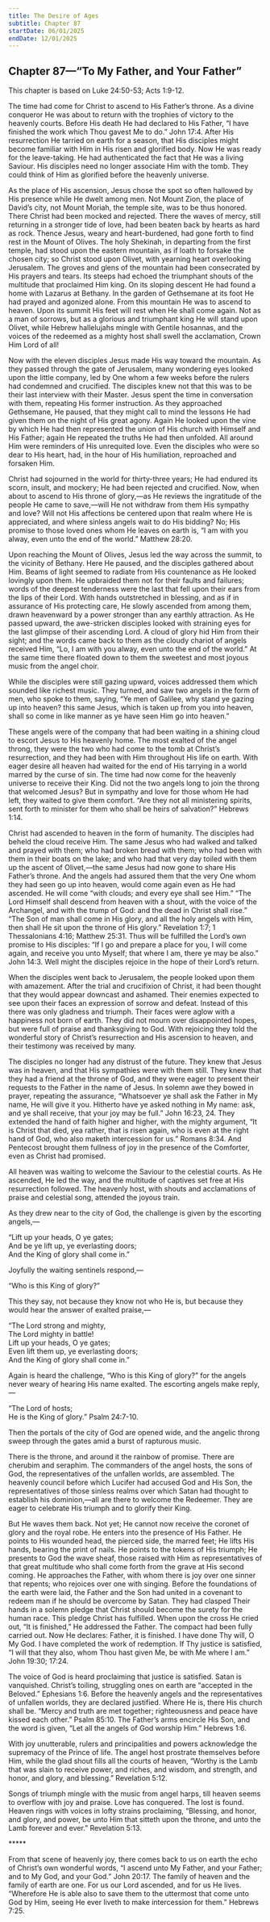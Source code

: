 ```yaml
---
title: The Desire of Ages
subtitle: Chapter 87
startDate: 06/01/2025
endDate: 12/01/2025
---
```


## Chapter 87—“To My Father, and Your Father”

This chapter is based on Luke 24:50-53; Acts 1:9-12.

The time had come for Christ to ascend to His Father’s throne. As a divine conqueror He was about to return with the trophies of victory to the heavenly courts. Before His death He had declared to His Father, “I have finished the work which Thou gavest Me to do.” John 17:4. After His resurrection He tarried on earth for a season, that His disciples might become familiar with Him in His risen and glorified body. Now He was ready for the leave-taking. He had authenticated the fact that He was a living Saviour. His disciples need no longer associate Him with the tomb. They could think of Him as glorified before the heavenly universe.

As the place of His ascension, Jesus chose the spot so often hallowed by His presence while He dwelt among men. Not Mount Zion, the place of David’s city, not Mount Moriah, the temple site, was to be thus honored. There Christ had been mocked and rejected. There the waves of mercy, still returning in a stronger tide of love, had been beaten back by hearts as hard as rock. Thence Jesus, weary and heart-burdened, had gone forth to find rest in the Mount of Olives. The holy Shekinah, in departing from the first temple, had stood upon the eastern mountain, as if loath to forsake the chosen city; so Christ stood upon Olivet, with yearning heart overlooking Jerusalem. The groves and glens of the mountain had been consecrated by His prayers and tears. Its steeps had echoed the triumphant shouts of the multitude that proclaimed Him king. On its sloping descent He had found a home with Lazarus at Bethany. In the garden of Gethsemane at its foot He had prayed and agonized alone. From this mountain He was to ascend to heaven. Upon its summit His feet will rest when He shall come again. Not as a man of sorrows, but as a glorious and triumphant king He will stand upon Olivet, while Hebrew hallelujahs mingle with Gentile hosannas, and the voices of the redeemed as a mighty host shall swell the acclamation, Crown Him Lord of all!

Now with the eleven disciples Jesus made His way toward the mountain. As they passed through the gate of Jerusalem, many wondering eyes looked upon the little company, led by One whom a few weeks before the rulers had condemned and crucified. The disciples knew not that this was to be their last interview with their Master. Jesus spent the time in conversation with them, repeating His former instruction. As they approached Gethsemane, He paused, that they might call to mind the lessons He had given them on the night of His great agony. Again He looked upon the vine by which He had then represented the union of His church with Himself and His Father; again He repeated the truths He had then unfolded. All around Him were reminders of His unrequited love. Even the disciples who were so dear to His heart, had, in the hour of His humiliation, reproached and forsaken Him.

Christ had sojourned in the world for thirty-three years; He had endured its scorn, insult, and mockery; He had been rejected and crucified. Now, when about to ascend to His throne of glory,—as He reviews the ingratitude of the people He came to save,—will He not withdraw from them His sympathy and love? Will not His affections be centered upon that realm where He is appreciated, and where sinless angels wait to do His bidding? No; His promise to those loved ones whom He leaves on earth is, “I am with you alway, even unto the end of the world.” Matthew 28:20.

Upon reaching the Mount of Olives, Jesus led the way across the summit, to the vicinity of Bethany. Here He paused, and the disciples gathered about Him. Beams of light seemed to radiate from His countenance as He looked lovingly upon them. He upbraided them not for their faults and failures; words of the deepest tenderness were the last that fell upon their ears from the lips of their Lord. With hands outstretched in blessing, and as if in assurance of His protecting care, He slowly ascended from among them, drawn heavenward by a power stronger than any earthly attraction. As He passed upward, the awe-stricken disciples looked with straining eyes for the last glimpse of their ascending Lord. A cloud of glory hid Him from their sight; and the words came back to them as the cloudy chariot of angels received Him, “Lo, I am with you alway, even unto the end of the world.” At the same time there floated down to them the sweetest and most joyous music from the angel choir.

While the disciples were still gazing upward, voices addressed them which sounded like richest music. They turned, and saw two angels in the form of men, who spoke to them, saying, “Ye men of Galilee, why stand ye gazing up into heaven? this same Jesus, which is taken up from you into heaven, shall so come in like manner as ye have seen Him go into heaven.”

These angels were of the company that had been waiting in a shining cloud to escort Jesus to His heavenly home. The most exalted of the angel throng, they were the two who had come to the tomb at Christ’s resurrection, and they had been with Him throughout His life on earth. With eager desire all heaven had waited for the end of His tarrying in a world marred by the curse of sin. The time had now come for the heavenly universe to receive their King. Did not the two angels long to join the throng that welcomed Jesus? But in sympathy and love for those whom He had left, they waited to give them comfort. “Are they not all ministering spirits, sent forth to minister for them who shall be heirs of salvation?” Hebrews 1:14.

Christ had ascended to heaven in the form of humanity. The disciples had beheld the cloud receive Him. The same Jesus who had walked and talked and prayed with them; who had broken bread with them; who had been with them in their boats on the lake; and who had that very day toiled with them up the ascent of Olivet,—the same Jesus had now gone to share His Father’s throne. And the angels had assured them that the very One whom they had seen go up into heaven, would come again even as He had ascended. He will come “with clouds; and every eye shall see Him.” “The Lord Himself shall descend from heaven with a shout, with the voice of the Archangel, and with the trump of God: and the dead in Christ shall rise.” “The Son of man shall come in His glory, and all the holy angels with Him, then shall He sit upon the throne of His glory.” Revelation 1:7; 1 Thessalonians 4:16; Matthew 25:31. Thus will be fulfilled the Lord’s own promise to His disciples: “If I go and prepare a place for you, I will come again, and receive you unto Myself; that where I am, there ye may be also.” John 14:3. Well might the disciples rejoice in the hope of their Lord’s return.

When the disciples went back to Jerusalem, the people looked upon them with amazement. After the trial and crucifixion of Christ, it had been thought that they would appear downcast and ashamed. Their enemies expected to see upon their faces an expression of sorrow and defeat. Instead of this there was only gladness and triumph. Their faces were aglow with a happiness not born of earth. They did not mourn over disappointed hopes, but were full of praise and thanksgiving to God. With rejoicing they told the wonderful story of Christ’s resurrection and His ascension to heaven, and their testimony was received by many.

The disciples no longer had any distrust of the future. They knew that Jesus was in heaven, and that His sympathies were with them still. They knew that they had a friend at the throne of God, and they were eager to present their requests to the Father in the name of Jesus. In solemn awe they bowed in prayer, repeating the assurance, “Whatsoever ye shall ask the Father in My name, He will give it you. Hitherto have ye asked nothing in My name: ask, and ye shall receive, that your joy may be full.” John 16:23, 24. They extended the hand of faith higher and higher, with the mighty argument, “It is Christ that died, yea rather, that is risen again, who is even at the right hand of God, who also maketh intercession for us.” Romans 8:34. And Pentecost brought them fullness of joy in the presence of the Comforter, even as Christ had promised.

All heaven was waiting to welcome the Saviour to the celestial courts. As He ascended, He led the way, and the multitude of captives set free at His resurrection followed. The heavenly host, with shouts and acclamations of praise and celestial song, attended the joyous train.

As they drew near to the city of God, the challenge is given by the escorting angels,—

“Lift up your heads, O ye gates;  
And be ye lift up, ye everlasting doors;  
And the King of glory shall come in.”

Joyfully the waiting sentinels respond,—

“Who is this King of glory?”

This they say, not because they know not who He is, but because they would hear the answer of exalted praise,—

“The Lord strong and mighty,  
The Lord mighty in battle!  
Lift up your heads, O ye gates;  
Even lift them up, ye everlasting doors;  
And the King of glory shall come in.”

Again is heard the challenge, “Who is this King of glory?” for the angels never weary of hearing His name exalted. The escorting angels make reply,—

“The Lord of hosts;  
He is the King of glory.” Psalm 24:7-10.

Then the portals of the city of God are opened wide, and the angelic throng sweep through the gates amid a burst of rapturous music.

There is the throne, and around it the rainbow of promise. There are cherubim and seraphim. The commanders of the angel hosts, the sons of God, the representatives of the unfallen worlds, are assembled. The heavenly council before which Lucifer had accused God and His Son, the representatives of those sinless realms over which Satan had thought to establish his dominion,—all are there to welcome the Redeemer. They are eager to celebrate His triumph and to glorify their King.

But He waves them back. Not yet; He cannot now receive the coronet of glory and the royal robe. He enters into the presence of His Father. He points to His wounded head, the pierced side, the marred feet; He lifts His hands, bearing the print of nails. He points to the tokens of His triumph; He presents to God the wave sheaf, those raised with Him as representatives of that great multitude who shall come forth from the grave at His second coming. He approaches the Father, with whom there is joy over one sinner that repents; who rejoices over one with singing. Before the foundations of the earth were laid, the Father and the Son had united in a covenant to redeem man if he should be overcome by Satan. They had clasped Their hands in a solemn pledge that Christ should become the surety for the human race. This pledge Christ has fulfilled. When upon the cross He cried out, “It is finished,” He addressed the Father. The compact had been fully carried out. Now He declares: Father, it is finished. I have done Thy will, O My God. I have completed the work of redemption. If Thy justice is satisfied, “I will that they also, whom Thou hast given Me, be with Me where I am.” John 19:30; 17:24.

The voice of God is heard proclaiming that justice is satisfied. Satan is vanquished. Christ’s toiling, struggling ones on earth are “accepted in the Beloved.” Ephesians 1:6. Before the heavenly angels and the representatives of unfallen worlds, they are declared justified. Where He is, there His church shall be. “Mercy and truth are met together; righteousness and peace have kissed each other.” Psalm 85:10. The Father’s arms encircle His Son, and the word is given, “Let all the angels of God worship Him.” Hebrews 1:6.

With joy unutterable, rulers and principalities and powers acknowledge the supremacy of the Prince of life. The angel host prostrate themselves before Him, while the glad shout fills all the courts of heaven, “Worthy is the Lamb that was slain to receive power, and riches, and wisdom, and strength, and honor, and glory, and blessing.” Revelation 5:12.

Songs of triumph mingle with the music from angel harps, till heaven seems to overflow with joy and praise. Love has conquered. The lost is found. Heaven rings with voices in lofty strains proclaiming, “Blessing, and honor, and glory, and power, be unto Him that sitteth upon the throne, and unto the Lamb forever and ever.” Revelation 5:13.

\*\*\*\*\*

From that scene of heavenly joy, there comes back to us on earth the echo of Christ’s own wonderful words, “I ascend unto My Father, and your Father; and to My God, and your God.” John 20:17. The family of heaven and the family of earth are one. For us our Lord ascended, and for us He lives. “Wherefore He is able also to save them to the uttermost that come unto God by Him, seeing He ever liveth to make intercession for them.” Hebrews 7:25.
